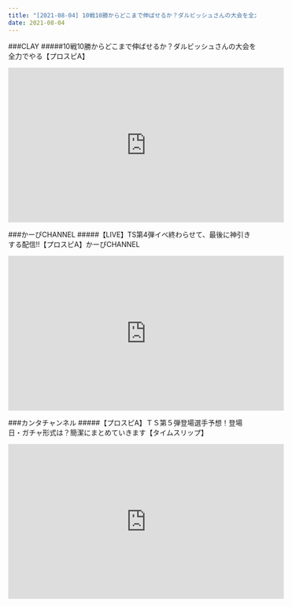 ```yaml
---
title: "[2021-08-04] 10戦10勝からどこまで伸ばせるか？ダルビッシュさんの大会を全力でやる【プロスピA】 他"
date: 2021-08-04
---
```

###CLAY
#####10戦10勝からどこまで伸ばせるか？ダルビッシュさんの大会を全力でやる【プロスピA】
<iframe width="560" height="315" src="https://www.youtube.com/embed/72OhRqsOUGQ" frameborder="0" allow="accelerometer; autoplay; clipboard-write; encrypted-media; gyroscope; picture-in-picture" allowfullscreen></iframe>

###かーぴCHANNEL
#####【LIVE】TS第4弾イベ終わらせて、最後に神引きする配信!!【プロスピA】かーぴCHANNEL
<iframe width="560" height="315" src="https://www.youtube.com/embed/2_8zAbs5Ym8" frameborder="0" allow="accelerometer; autoplay; clipboard-write; encrypted-media; gyroscope; picture-in-picture" allowfullscreen></iframe>

###カンタチャンネル
#####【プロスピA】ＴＳ第５弾登場選手予想！登場日・ガチャ形式は？簡潔にまとめていきます【タイムスリップ】
<iframe width="560" height="315" src="https://www.youtube.com/embed/r-CiGLvueok" frameborder="0" allow="accelerometer; autoplay; clipboard-write; encrypted-media; gyroscope; picture-in-picture" allowfullscreen></iframe>

